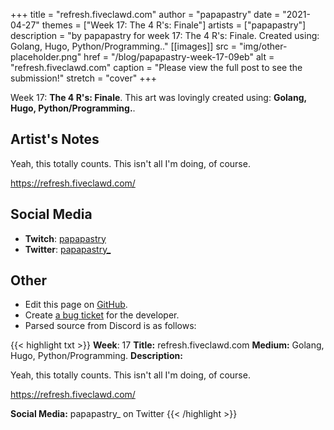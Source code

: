 +++
title =       "refresh.fiveclawd.com"
author =      "papapastry"
date =        "2021-04-27"
themes =      ["Week 17: The 4 R's: Finale"]
artists =     ["papapastry"]
description = "by papapastry for week 17: The 4 R's: Finale. Created using: Golang, Hugo, Python/Programming.."
[[images]]
      src = "img/other-placeholder.png"
      href = "/blog/papapastry-week-17-09eb"
      alt = "refresh.fiveclawd.com"
      caption = "Please view the full post to see the submission!"
      stretch = "cover"
+++



Week 17: **The 4 R's: Finale**. This art was lovingly created using: **Golang, Hugo, Python/Programming.**.

## Artist's Notes

Yeah, this totally counts. This isn't all I'm doing, of course.

https://refresh.fiveclawd.com/

## Social Media

- **Twitch**: <a href='https://twitch.tv/papapastry' target='_blank'>papapastry</a>
- **Twitter**: <a href='https://twitter.com/papapastry_' target='_blank'>papapastry_</a>

## Other

- Edit this page on [GitHub](https://github.com/teaminkling/web-refresh/edit/main/content/blog/papapastry-week-17-09eb.md).
- Create [a bug ticket](https://github.com/teaminkling/web-refresh/issues/new?assignees=&labels=bug&template=problem-report.md&title=) for the developer.
- Parsed source from Discord is as follows:

{{< highlight txt >}}
**Week**: 17
**Title:** refresh.fiveclawd.com
**Medium:** Golang, Hugo, Python/Programming.
**Description:**

Yeah, this totally counts. This isn't all I'm doing, of course.

https://refresh.fiveclawd.com/

**Social Media:** papapastry_ on Twitter
{{< /highlight >}}